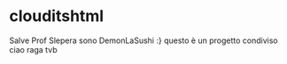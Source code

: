 # clouditshtml
Salve Prof Slepera sono DemonLaSushi :}
questo è un progetto condiviso
ciao raga tvb
